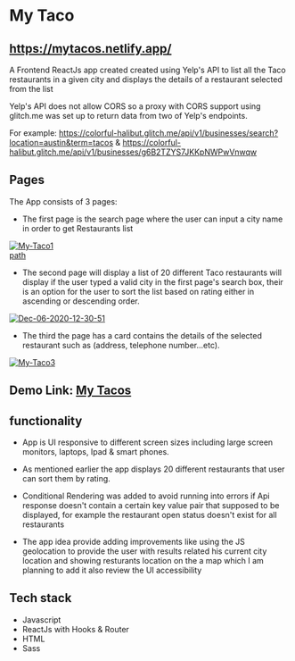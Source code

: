 # My Taco

## https://mytacos.netlify.app/

A Frontend ReactJs app created created using Yelp's API to list all the Taco restaurants in a given city and displays the details of a restaurant selected from the list 

Yelp's API does not allow CORS so a proxy with CORS support using glitch.me was set up to return data from two of Yelp's endpoints.

For example: https://colorful-halibut.glitch.me/api/v1/businesses/search?location=austin&term=tacos 
&
https://colorful-halibut.glitch.me/api/v1/businesses/g6B2TZYS7JKKpNWPwVnwqw


## Pages

The App consists of 3 pages:

- The first page is the search page where the user can input a city name in order to get Restaurants list

<a href="https://imgbb.com/"><img src="https://i.ibb.co/k38r1Bz/My-Taco1.gif" alt="My-Taco1"></a><br /><a target='_blank' href='https://emoticoncentral.com/category/path'>path</a><br />

- The second page will display a list of 20 different Taco restaurants will display if the user typed a valid city in the first page's search box, their is an option for the user to sort the list based on rating either in ascending or descending order.

<a href="https://imgbb.com/"><img src="https://i.ibb.co/x8Qg0QZ/Dec-06-2020-12-30-51.gif" alt="Dec-06-2020-12-30-51" ></a>


- The third the page has a card contains the details of the selected restaurant such as (address, telephone number...etc).

<a href="https://imgbb.com/"><img src="https://i.ibb.co/MPVGy6D/My-Taco3.gif" alt="My-Taco3" ></a>

## Demo Link: <a href="https://youtu.be/FNGspnjJJJ8"> My Tacos </a>


## functionality

- App is UI responsive to different screen sizes including large screen monitors, laptops, Ipad & smart phones.

- As mentioned earlier the app displays 20 different restaurants that user can sort them by rating.

- Conditional Rendering was added to avoid running into errors if Api response doesn't contain a certain key value pair that supposed to be displayed, for example the restaurant open status doesn't exist for all restaurants 

- The app idea provide adding improvements like using the JS geolocation to provide the user with results related his current city location and showing resturants location on the a map which I am planning to add it also review the UI accessibility 


## Tech stack

- Javascript
- ReactJs with Hooks & Router
- HTML
- Sass













